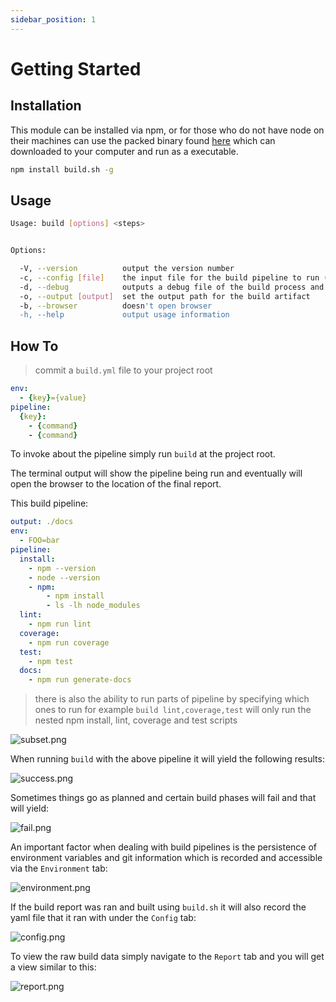 ```yaml
---
sidebar_position: 1
---
```


# Getting Started

## Installation

This module can be installed via npm, or for those who do not have node on their machines can use the packed binary found [here](https://github.com/gabrielcsapo/build.sh/releases) which can downloaded to your computer and run as a executable.

```bash
npm install build.sh -g
```

## Usage

```bash
Usage: build [options] <steps>


Options:

  -V, --version          output the version number
  -c, --config [file]    the input file for the build pipeline to run (default: /Users/gabrielcsapo/Documents/build.sh/build.yml)
  -d, --debug            outputs a debug file of the build process and data captured
  -o, --output [output]  set the output path for the build artifact
  -b, --browser          doesn't open browser
  -h, --help             output usage information
```

## How To

> commit a `build.yml` file to your project root

```yaml
env:
  - {key}={value}
pipeline:
  {key}:
    - {command}
    - {command}
```

To invoke about the pipeline simply run `build` at the project root.

The terminal output will show the pipeline being run and eventually will open the browser to the location of the final report.

This build pipeline:

```yaml
output: ./docs
env:
  - FOO=bar
pipeline:
  install:
    - npm --version
    - node --version
    - npm:
        - npm install
        - ls -lh node_modules
  lint:
    - npm run lint
  coverage:
    - npm run coverage
  test:
    - npm test
  docs:
    - npm run generate-docs
```

> there is also the ability to run parts of pipeline by specifying which ones to run for example `build lint,coverage,test` will only run the nested npm install, lint, coverage and test scripts

![subset.png](/images/subset.png)

When running `build` with the above pipeline it will yield the following results:

![success.png](/images/success.png)

Sometimes things go as planned and certain build phases will fail and that will yield:

![fail.png](/images/fail.png)

An important factor when dealing with build pipelines is the persistence of environment variables and git information which is recorded and accessible via the `Environment` tab:

![environment.png](/images/environment.png)

If the build report was ran and built using `build.sh` it will also record the yaml file that it ran with under the `Config` tab:

![config.png](/images/config.png)

To view the raw build data simply navigate to the `Report` tab and you will get a view similar to this:

![report.png](/images/report.png)
